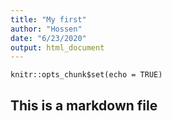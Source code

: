 ```yaml
---
title: "My first"
author: "Hossen"
date: "6/23/2020"
output: html_document
---
```


```{r setup, include=FALSE}
knitr::opts_chunk$set(echo = TRUE)
```



## This is a markdown file
